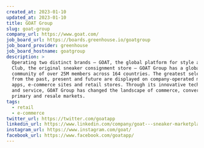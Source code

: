 ```yaml
---
created_at: 2023-01-10
updated_at: 2023-01-10
title: GOAT Group
slug: goat-group
company_url: https://www.goat.com/
job_board_url: https://boards.greenhouse.io/goatgroup
job_board_provider: greenhouse
job_board_hostname: goatgroup
description: >
  Operating two distinct brands – GOAT, the global platform for style and Flight
  Club, the original sneaker consignment store – GOAT Group has a global
  community of over 25M members across 164 countries. The greatest selection
  from the past, present and future are displayed on company-operated mobile
  apps, e-commerce sites and retail stores. Through its innovative technology
  and service, GOAT Group has changed the landscape of commerce, converging the
  primary and resale markets.
tags:
  - retail
  - e-commerce
twitter_url: https://twitter.com/goatapp
linkedin_url: https://www.linkedin.com/company/goat---sneaker-marketplace/
instagram_url: https://www.instagram.com/goat/
facebook_url: https://www.facebook.com/goatapp/
---
```

